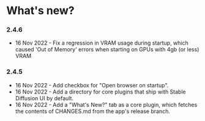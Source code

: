 # What's new?

### 2.4.6
* 16 Nov 2022 - Fix a regression in VRAM usage during startup, which caused 'Out of Memory' errors when starting on GPUs with 4gb (or less) VRAM

### 2.4.5
* 16 Nov 2022 - Add checkbox for "Open browser on startup".
* 16 Nov 2022 - Add a directory for core plugins that ship with Stable Diffusion UI by default.
* 16 Nov 2022 - Add a "What's New?" tab as a core plugin, which fetches the contents of CHANGES.md from the app's release branch.
